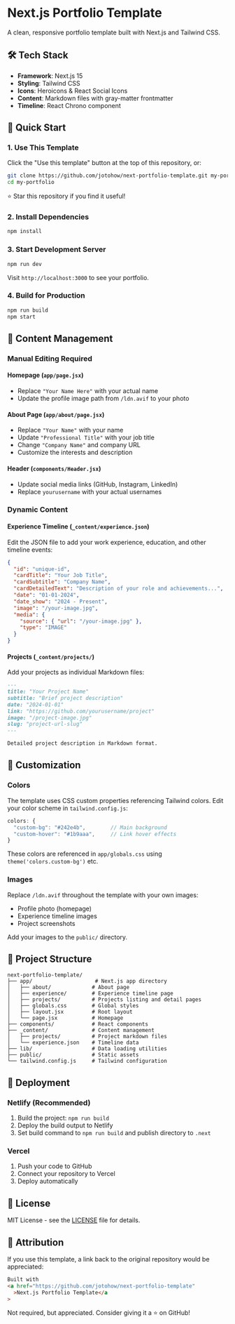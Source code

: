 # Next.js Portfolio Template

A clean, responsive portfolio template built with Next.js and Tailwind CSS.

## 🛠️ Tech Stack

- **Framework**: Next.js 15
- **Styling**: Tailwind CSS
- **Icons**: Heroicons & React Social Icons
- **Content**: Markdown files with gray-matter frontmatter
- **Timeline**: React Chrono component

## 🚀 Quick Start

### 1. Use This Template

Click the "Use this template" button at the top of this repository, or:

```bash
git clone https://github.com/jotohow/next-portfolio-template.git my-portfolio
cd my-portfolio
```

⭐ Star this repository if you find it useful!

### 2. Install Dependencies

```bash
npm install
```

### 3. Start Development Server

```bash
npm run dev
```

Visit `http://localhost:3000` to see your portfolio.

### 4. Build for Production

```bash
npm run build
npm start
```

## 📝 Content Management

### Manual Editing Required

#### Homepage (`app/page.jsx`)

- Replace `"Your Name Here"` with your actual name
- Update the profile image path from `/ldn.avif` to your photo

#### About Page (`app/about/page.jsx`)

- Replace `"Your Name"` with your name
- Update `"Professional Title"` with your job title
- Change `"Company Name"` and company URL
- Customize the interests and description

#### Header (`components/Header.jsx`)

- Update social media links (GitHub, Instagram, LinkedIn)
- Replace `yourusername` with your actual usernames

### Dynamic Content

#### Experience Timeline (`_content/experience.json`)

Edit the JSON file to add your work experience, education, and other timeline events:

```json
{
  "id": "unique-id",
  "cardTitle": "Your Job Title",
  "cardSubtitle": "Company Name",
  "cardDetailedText": "Description of your role and achievements...",
  "date": "01-01-2024",
  "date_show": "2024 - Present",
  "image": "/your-image.jpg",
  "media": {
    "source": { "url": "/your-image.jpg" },
    "type": "IMAGE"
  }
}
```

#### Projects (`_content/projects/`)

Add your projects as individual Markdown files:

```markdown
---
title: "Your Project Name"
subtitle: "Brief project description"
date: "2024-01-01"
link: "https://github.com/yourusername/project"
image: "/project-image.jpg"
slug: "project-url-slug"
---

Detailed project description in Markdown format.
```

## 🎨 Customization

### Colors

The template uses CSS custom properties referencing Tailwind colors. Edit your color scheme in `tailwind.config.js`:

```javascript
colors: {
  "custom-bg": "#242e4b",        // Main background
  "custom-hover": "#1b9aaa",     // Link hover effects
}
```

These colors are referenced in `app/globals.css` using `theme('colors.custom-bg')` etc.

### Images

Replace `/ldn.avif` throughout the template with your own images:

- Profile photo (homepage)
- Experience timeline images
- Project screenshots

Add your images to the `public/` directory.

## 📁 Project Structure

```
next-portfolio-template/
├── app/                    # Next.js app directory
│   ├── about/             # About page
│   ├── experience/        # Experience timeline page
│   ├── projects/          # Projects listing and detail pages
│   ├── globals.css        # Global styles
│   ├── layout.jsx         # Root layout
│   └── page.jsx           # Homepage
├── components/            # React components
├── _content/              # Content management
│   ├── projects/          # Project markdown files
│   └── experience.json    # Timeline data
├── lib/                   # Data loading utilities
├── public/                # Static assets
└── tailwind.config.js     # Tailwind configuration
```

## 🚀 Deployment

### Netlify (Recommended)

1. Build the project: `npm run build`
2. Deploy the build output to Netlify
3. Set build command to `npm run build` and publish directory to `.next`

### Vercel

1. Push your code to GitHub
2. Connect your repository to Vercel
3. Deploy automatically

## 📄 License

MIT License - see the [LICENSE](LICENSE) file for details.

## 🙏 Attribution

If you use this template, a link back to the original repository would be appreciated:

```html
Built with
<a href="https://github.com/jotohow/next-portfolio-template"
  >Next.js Portfolio Template</a
>
```

Not required, but appreciated. Consider giving it a ⭐ on GitHub!
